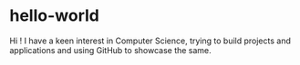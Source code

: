 # hello-world

Hi !
I have a keen interest in Computer Science, trying to build projects and applications and using GitHub to showcase the same.

